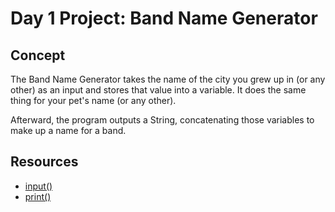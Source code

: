 # Day 1 Project: Band Name Generator

## Concept

The Band Name Generator takes the name of the city you grew up in (or any other) as an input and stores
that value into a variable. It does the same thing for your pet's name (or any other).

Afterward, the program outputs a String, concatenating those variables to make up a name for a band.

## Resources

- [input()](https://docs.python.org/3/library/functions.html?highlight=print#input)
- [print()](https://docs.python.org/3/library/functions.html?highlight=print#print)